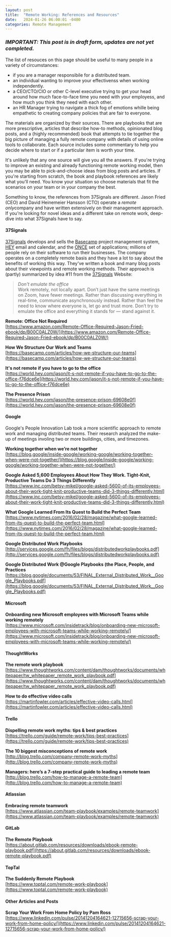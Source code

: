 ```yaml
---
layout: post
title:  "Remote Working: References and Resources"
date:   2024-01-26 06:00:01 -0400
categories: Remote Management
---
```


### *IMPORTANT: This post is in draft form, updates are not yet completed.*

The list of resouces on this page should be useful to many people in a variety of circumstances:

- if you are a manager responsibile for a distributed team.
- an individual wanting to improve your effectivenss when working independently.
- a CEO/CTO/CIO or other C-level executive trying to get your head around how much face-to-face time you need with your employess,
and how much you think they need with each other.
- an HR Manager trying to navigate a thick fog of emotions whille being empathetic to creating company policies that are fair to everyone.

The materials are organized by their sources. There are playbooks that are more prescriptive, articles that describe how-to methods,
opinionated blog posts, and a (highly recommended) book that attempts to tie together the big picture of managing a fully remote company
with details of using online tools to collaborate. Each source includes some commentary to help you decide where to start or
if a particular item is worth your time.

It's unlikely that any one source will give you all the answers. If you're trying to improve an existing and already functioning
remote working model, then you may be able to pick-and-choose ideas from blog posts and articles. If you're starting from scratch,
the book and playbook references are likely what you'll need. You know your situation so choose materials that fit the scenarios on
your team or in your company the best.

Something to know, the references from 37Signals are different. Jason Fried (CEO) and David Heinemeier Hansson (CTO) operate a
*remote only*company and have written extensively on their management approach. If you're looking for novel ideas and a different
take on remote work, deep-dive into what 37Signals have to say.

#### **37Signals**

[37Signals][37SignalsWebsiteURL] develops and sells the [Basecamp][BasecampWebsiteURL] project management system,
[HEY][HEYWebsiteURL] email and calendar, and the [ONCE][ONCEWebsiteURL] set of applications; millions of people rely on
their software to run their businesses. The company operates on a completely remote basis and they have a lot to say about the benefits
of working this way. They've written a book and many blog posts about their viewpoints and remote working methods.
Their approach is (partly) summarized by idea #11 from the [37Signals][37SignalsWebsiteURL] Website:

> *Don't emulate the office*\
> Work remotely, not locally apart. Don’t just have the same meetings on Zoom, have fewer meetings.
> Rather than discussing everything in real-time, communicate asynchronously instead.
> Rather than feel the need to know where everyone is, let go and trust more.
> Don’t try to emulate the office and everything it stands for — stand against it.

**Remote: Office Not Required**\
[https://www.amazon.com/Remote-Office-Required-Jason-Fried-ebook/dp/B00C0ALZ0W/](https://www.amazon.com/Remote-Office-Required-Jason-Fried-ebook/dp/B00C0ALZ0W/)

**How We Structure Our Work and Teams**\
[https://basecamp.com/articles/how-we-structure-our-teams](https://basecamp.com/articles/how-we-structure-our-teams)

**It's not remote if you have to go to the office**\
[https://world.hey.com/jason/it-s-not-remote-if-you-have-to-go-to-the-office-f76dce6e](https://world.hey.com/jason/it-s-not-remote-if-you-have-to-go-to-the-office-f76dce6e)

**The Presence Prison**\
[https://world.hey.com/jason/the-presence-prison-69608e0f](https://world.hey.com/jason/the-presence-prison-69608e0f)

#### **Google**

Google's People Innovation Lab took a more scientific approach to remote work and managing distributed teams. Their research analyzed the make-up
of meetings involing two or more buildings, cities, and timezones.

**Working together when we’re not together**\
[https://blog.google/inside-google/working-google/working-together-when-were-not-together/](https://blog.google/inside-google/working-google/working-together-when-were-not-together/)

**Google Asked 5,600 Employees About How They Work. Tight-Knit, Productive Teams Do 3 Things Differently**\
[https://www.inc.com/betsy-mikel/google-asked-5600-of-its-employees-about-their-work-tight-knit-productive-teams-did-3-things-differently.html](https://www.inc.com/betsy-mikel/google-asked-5600-of-its-employees-about-their-work-tight-knit-productive-teams-did-3-things-differently.html)

**What Google Learned From Its Quest to Build the Perfect Team**\
[https://www.nytimes.com/2016/02/28/magazine/what-google-learned-from-its-quest-to-build-the-perfect-team.html](https://www.nytimes.com/2016/02/28/magazine/what-google-learned-from-its-quest-to-build-the-perfect-team.html)

**Google Distributed Work Playbooks**\
[http://services.google.com/fh/files/blogs/distributedworkplaybooks.pdf](http://services.google.com/fh/files/blogs/distributedworkplaybooks.pdf)

**Google Distributed Work @Google Playbooks (the Place, People, and Practices**\
[https://blog.google/documents/53/FINAL_External_Distributed_Work__Google_Playbooks.pdf](https://blog.google/documents/53/FINAL_External_Distributed_Work__Google_Playbooks.pdf)

#### **Microsoft**

**Onboarding new Microsoft employees with Microsoft Teams while working remotely**\
[https://www.microsoft.com/insidetrack/blog/onboarding-new-microsoft-employees-with-microsoft-teams-while-working-remotely/](https://www.microsoft.com/insidetrack/blog/onboarding-new-microsoft-employees-with-microsoft-teams-while-working-remotely/)

#### **ThoughtWorks**

**The remote work playbook**\
[https://www.thoughtworks.com/content/dam/thoughtworks/documents/whitepaper/tw_whitepaper_remote_work_playbook.pdf](https://www.thoughtworks.com/content/dam/thoughtworks/documents/whitepaper/tw_whitepaper_remote_work_playbook.pdf)

**How to do effective video calls**\
[https://martinfowler.com/articles/effective-video-calls.html](https://martinfowler.com/articles/effective-video-calls.html)

#### **Trello**

**Dispelling remote work myths: tips & best practices**\
[https://trello.com/guide/remote-work/tips-best-practices](https://trello.com/guide/remote-work/tips-best-practices)

**The 10 biggest misconceptions of remote work**\
[http://blog.trello.com/company-remote-work-myths](http://blog.trello.com/company-remote-work-myths)

**Managers: here’s a 7-step practical guide to leading a remote team**\
[http://blog.trello.com/how-to-manage-a-remote-team](http://blog.trello.com/how-to-manage-a-remote-team)

#### **Atlassian**

**Embracing remote teamwork**\
[https://www.atlassian.com/team-playbook/examples/remote-teamwork](https://www.atlassian.com/team-playbook/examples/remote-teamwork)

#### **GitLab**

**The Remote Playbook**\
[https://about.gitlab.com/resources/downloads/ebook-remote-playbook.pdf](https://about.gitlab.com/resources/downloads/ebook-remote-playbook.pdf)

#### **TopTal**

**The Suddenly Remote Playbook**\
[https://www.toptal.com/remote-work-playbook](https://www.toptal.com/remote-work-playbook)

#### **Other Articles and Posts**

**Scrap Your Work From Home Policy by Pam Ross**\
[https://www.linkedin.com/pulse/20141204164621-12715656-scrap-your-work-from-home-policy/](https://www.linkedin.com/pulse/20141204164621-12715656-scrap-your-work-from-home-policy/)

[37SignalsWebsiteURL]: https://www.37Signals.com
[BasecampWebsiteURL]: https://www.Basecamp.com
[HEYWebsiteURL]: https://www.HEY.com
[ONCEWebsiteURL]: https://www.ONCE.com
